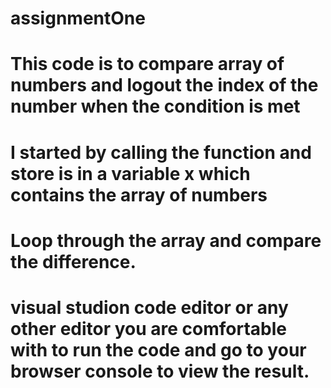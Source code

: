 # assignmentOne
# This code is to compare array of numbers and logout the index of the number when the condition is met
# I started by calling the function and store is in a variable x which contains the array of numbers
# Loop through the array and compare the difference.
# visual studion code editor or any other editor you are comfortable with to run the code and go to your browser console to view the result.
